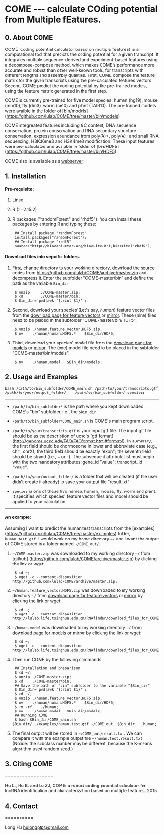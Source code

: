 # COME --- calculate COding potential from Multiple fEatures.

## 0. About COME

COME (coding potential calculator based on multiple features) is a computational tool that predicts the coding potential for a given transcript. It integrates multiple sequence-derived and experiment-based features using a decompose-compose method, which makes COME’s performance more accurate and robust than other well-known tools, for transcripts with different lengths and assembly qualities. First, COME compose the feature matrix for the given transcripts using the pre-calculated features vectors. Second, COME predict the coding potential by the pre-trained models, using the feature matrix generated in the first step.

COME is currently pre-trained for five model species: human (hg19), mouse (mm10), fly (dm3), worm (ce10) and plant (TAIR10). The pre-trained models were avaible in the folder of [bin/models] (https://github.com/lulab/COME/tree/master/bin/models)

COME integreated features including GC content, DNA sequence conservation, protein conservation and RNA secondary structure conservation, expression abundance from poly(A)+, poly(A)- and small RNA sequencing, H3K36me3 and H3K4me3 modification. These input features were pre-calculated and avaiable in folder of [bin/HDF5] (https://github.com/lulab/COME/tree/master/bin/HDF5)


COME also is avaliable as a [webserver](http://RNAfinder.ncrnalab.org/COME)  

## 1. Installation
####	Pre-requisite:
1. Linux
2. R (>=2.15.2)
3. R packages ("randomForest" and "rhdf5"); You can install these packages by entering R and typing these:

		## Install package "randomForest"
		install.packages("randomForest"); 
		## Install package "rhdf5"
		source("http://bioconductor.org/biocLite.R");biocLite("rhdf5");


####	Download files into sepcific folders.   
1. First, change directory to your working directory, download the source codes from https://github.com/lulab/COME/archive/master.zip and decompress it. Enter the subfolder "COME-master/bin" and define the path as the variable `Bin_dir`

		$ unzip		./COME-master.zip;
		$ cd 		./COME-master/bin;
		$ Bin_dir=`pwd|awk '{print $1}'`;

2. Second, download your species'(Let's say, _human_) feature vector files from the [download page for feature vectors](https://onedrive.live.com/redir?resid=AFBF18A0971099A!51586&authkey=!AJaFH5EENUp0FVI&ithint=folder%2czip) or [mirror](http://pan.baidu.com/s/1pJRd5P5). These (nine) files need to be placed in the subfolder "COME-master/bin/HDF5".

		$ unzip	./human.feature_vector.HDF5.zip;
		$ mv	./human/human.HDF5.*	$Bin_dir/HDF5;
	
3. Third, download your species' model file from the [download page for models](https://onedrive.live.com/redir?resid=AFBF18A0971099A!51594&authkey=!AJf5-cl93Z-4nJs&ithint=folder%2cmodel) or [mirror](http://pan.baidu.com/s/1dEs2pjV). The (one) model file need to be placed in the subfolder "COME-master/bin/models".

		$ mv	./human.model	$Bin_dir/models;


## 2. Usage and Examples

	bash /path/to/bin_subfolder/COME_main.sh /path/to/your/transcripts.gtf	/path/to/your/output_folder/	/path/to/bin_subfolder/	species;
  
_____
* `/path/to/bin_subfolder/` is the path where you kept downloaded COME's "bin" subfolder, i.e., the `$Bin_dir`

* `/path/to/bin_subfolder/COME_main.sh` is COME's main program script.

* `/path/to/your/transcripts.gtf` is your input gtf file. The input gtf file should be as the description of ucsc's [gtf format] (http://genome.ucsc.edu/FAQ/FAQformat.html#format4). In summary, the first field should be chormosome in lower and abbreviate case (e.g., chr1, chrX); the third field should be exactly "exon"; the seventh field should be strand (i.e., + or -). The subsequent attribute list must begin with the two mandatory attributes: gene_id "value"; transcript_id "value". 

* `/path/to/your/output_folder/` is a folder that will be created (if the user didn't create it already) to save your output file "result.txt"

* `species` is one of these five names: human, mouse, fly, worm and plant. It specifies which species' feature vector files and model should be applied to your calculation

______  

#### An example:

Assuming I want to predict the human test transcripts from the [examples] (https://github.com/lulab/COME/tree/master/examples) folder, `human.test.gtf`. I would work on my home directory `~/` and I want the output of COME stored in a folder named `~/COME_out/`.

1. `~/COME-master.zip` was downloaded to my working directory `~/` from [github] (https://github.com/lulab/COME/archive/master.zip) by clicking the link or wget:

		$ cd ~;
		$ wget -c --content-disposition   http://github.com/lulab/COME/archive/master.zip;
		
2. `~/human.feature_vector.HDF5.zip` was downloaded to my working directory `~/` from [download page for feature vectors](https://onedrive.live.com/redir?resid=AFBF18A0971099A!51586&authkey=!AJaFH5EENUp0FVI&ithint=folder%2czip) or [mirror](http://pan.baidu.com/s/1pJRd5P5) by clicking the link or wget:

		$ cd ~;
		$ wget -c --content-disposition http://lulab.life.tsinghua.edu.cn/RNAfinder/download_files_for_COME/HDF5/human.feature_vector.HDF5.zip

3. `~/human.model` was downloaded to my working directory `~/` from [download page for models](https://onedrive.live.com/redir?resid=AFBF18A0971099A!51594&authkey=!AJf5-cl93Z-4nJs&ithint=folder%2cmodel) or [mirror](http://pan.baidu.com/s/1dEs2pjV) by clicking the link or wget:
	
		$ cd ~;
		$ wget -c --content-disposition   http://lulab.life.tsinghua.edu.cn/RNAfinder/download_files_for_COME/models/human.model

4. Then run COME by the following commands: 

		## Installation and preparison
		$ cd ~/;		
		$ unzip	./COME-master.zip;
		$ cd 	./COME-master/bin;
		## Save the path of "bin" subfolder to the variable "$Bin_dir"
		$ Bin_dir=`pwd|awk '{print $1}'`;
		$ cd ~/;
		$ unzip	./human.feature_vector.HDF5.zip;
		$ mv	./human/human.HDF5.*	$Bin_dir/HDF5;
		$ rm -rf	./human;
		$ mv	./human.model	$Bin_dir/models;
		## Running COME
		$ bash $Bin_dir/COME_main.sh	$Bin_dir/../examples/human.test.gtf	~/COME_out	$Bin_dir	human;

6. The final output will be stored in `~/COME_out/result.txt`. We can compare it with the example output file `~/human.test.result.txt`. (Notice: the subclass number may be different, because the K-means algorithm used random seed.)


## 3. Citing COME
=================

Hu L., Hu B. and Lu ZJ,  COME: a robust coding potential calculator for lncRNA identification and characterization based on multiple features,   2015


## 4. Contact
==========

Long Hu <hulongptp@gmail.com>
